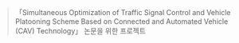 > 「Simultaneous Optimization of Traffic Signal Control and Vehicle Platooning Scheme Based on Connected and Automated Vehicle (CAV) Technology」 논문을 위한 프로젝트

